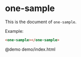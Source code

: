 one-sample
============

This is the document of `one-sample`.

Example:

```html
<one-sample></one-sample>
```

@demo demo/index.html
